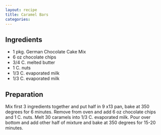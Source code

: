 ```yaml
---
layout: recipe
title: Caramel Bars
categories:
---
```


## Ingredients

- 1 pkg. German Chocolate Cake Mix
- 6 oz chocolate chips
- 3/4 C. melted butter
- 1 C. nuts
- 1/3 C. evaporated milk
- 1/3 C. evaporated milk

## Preparation

Mix first 3 ingredients together and put half in 9 x13 pan, bake at 350 degrees for 6 minutes.  Remove from oven and add 6 oz chocolate chips and 1 C. nuts.  Melt 30 caramels into 1/3 C. evaporated milk.  Pour over bottom and add other half of mixture and bake at 350 degrees for 15-20 minutes.